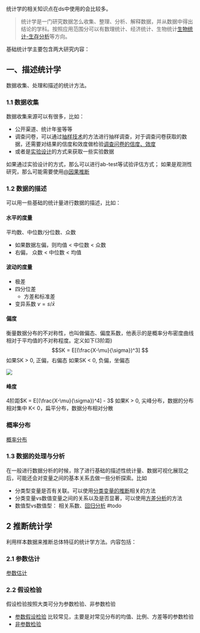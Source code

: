 统计学的相关知识点在ds中使用的会比较多。

> 统计学是一门研究数据怎么收集、整理、分析、解释数据，并从数据中得出结论的学科。按照应用范围分可以有数理统计、经济统计、生物统计[生物统计-生存分析](生物统计-生存分析.md)等方向。

基础统计学主要包含两大研究内容：

## 一、描述统计学
数据收集、处理和描述的统计方法。


### 1.1 数据收集
数据收集来源可以有很多，比如：
- 公开渠道、统计年鉴等等
- 调查问卷，可以通过[抽样技术](ExperimentDesign/抽样技术.md)的方法进行抽样调查，对于调查问卷获取的数据，还需要对结果的信度和效度做检验[调查问卷的信度、效度](ExperimentDesign/调查问卷的信度、效度.md)
- 或者是[实验设计](ExperimentDesign/实验设计.md)的方式来获取一些实验数据

如果通过实验设计的方式，那么可以进行ab-test等试验评估方式；
如果是观测性研究，那么可能需要使用[@因果推断](4_causal_analysis/@因果推断.md)

### 1.2 数据的描述
可以用一些基础的统计量进行数据的描述，比如：

#### 水平的度量
平均数、中位数/分位数、众数
- 如果数据左偏，则均值 < 中位数 < 众数
- 右偏， 众数 < 中位数 < 均值

#### 波动的度量
- 极差
- 四分位差
	- 方差和标准差
- 变异系数 $v=s/\bar x$


#### 偏度
衡量数据分布的不对称性，也叫做偏态、偏度系数，他表示的是概率分布密度曲线相对于平均值的不对称程度。定义如下(3阶距)
$$SK = E[(\frac{X-\mu}{\sigma})^3] $$
如果SK > 0,  正偏，右偏态
如果SK < 0,  负偏，坐偏态

![](https://bkimg.cdn.bcebos.com/pic/cf1b9d16fdfaaf5163a4b4ed8c5494eef01f7a18?x-bce-process=image/watermark,image_d2F0ZXIvYmFpa2UxNTA=,g_7,xp_5,yp_5/format,f_auto)

#### 峰度
4阶距$K = E[(\frac{X-\mu}{\sigma})^4] - 3$ 如果K > 0, 尖峰分布，数据的分布相对集中
K< 0，扁平分布，数据分布相对分散


### 概率分布
[概率分布](概率分布.md)


### 1.3 数据的处理与分析

在一般进行数据分析的时候，除了进行基础的描述性统计量、数据可视化展现之后，可能还会对变量之间的基本关系去做一些分析探索。比如
- 分类型变量是否有关联。可以使用[分类变量的推断](分类变量的推断.md)相关的方法
- 分类变量vs数值变量之间的关系以及是否显著，可以使用[方差分析](方差分析.md)的方法
- 数值型vs数值型： 相关系数、[回归分析](回归分析.md) #todo



## 2 推断统计学
利用样本数据来推断总体特征的统计学方法。内容包括：

### 2.1 参数估计
[参数估计](参数估计.md)

### 2.2 假设检验 
假设检验按照大类可分为参数检验、非参数检验
- [参数假设检验](假设检验.md) 比较常见，主要是对常见分布的均值、比例、方差等的参数检验
- [非参数检验](非参数检验.md)


